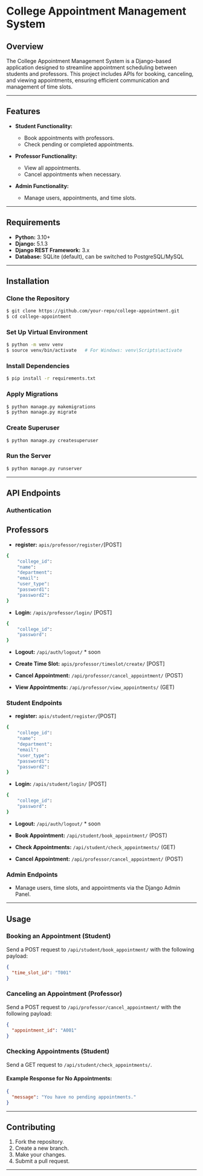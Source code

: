# College Appointment Management System

## Overview
The College Appointment Management System is a Django-based application designed to streamline appointment scheduling between students and professors. This project includes APIs for booking, canceling, and viewing appointments, ensuring efficient communication and management of time slots.

---

## Features

- **Student Functionality:**
  - Book appointments with professors.
  - Check pending or completed appointments.

- **Professor Functionality:**
  - View all appointments.
  - Cancel appointments when necessary.

- **Admin Functionality:**
  - Manage users, appointments, and time slots.

---

## Requirements

- **Python:** 3.10+
- **Django:** 5.1.3
- **Django REST Framework:** 3.x
- **Database:** SQLite (default), can be switched to PostgreSQL/MySQL

---

## Installation

### Clone the Repository
```bash
$ git clone https://github.com/your-repo/college-appointment.git
$ cd college-appointment
```

### Set Up Virtual Environment
```bash
$ python -m venv venv
$ source venv/bin/activate   # For Windows: venv\Scripts\activate
```

### Install Dependencies
```bash
$ pip install -r requirements.txt
```

### Apply Migrations
```bash
$ python manage.py makemigrations
$ python manage.py migrate
```

### Create Superuser
```bash
$ python manage.py createsuperuser
```

### Run the Server
```bash
$ python manage.py runserver
```

---

## API Endpoints

### **Authentication**
##  Professors 
- **register:** `apis/professor/register/`[POST]
```bash
{
    "college_id":
    "name": 
    "department": 
    "email": 
    "user_type": 
    "password1": 
    "password2": 
}
``` 

- **Login:** `/apis/professor/login/` [POST]
``` bash
{
    "college_id": 
    "password": 
}
```
- **Logout:** `/api/auth/logout/`   * soon

- **Create Time Slot:** `apis/professor/timeslot/create/` [POST]
- **Cancel Appointment:** `/api/professor/cancel_appointment/` (POST)
- **View Appointments:** `/api/professor/view_appointments/` (GET)

### **Student Endpoints**

- **register:** `apis/student/register/`[POST]
```bash
{
    "college_id":
    "name": 
    "department": 
    "email": 
    "user_type": 
    "password1": 
    "password2": 
}
``` 

- **Login:** `/apis/student/login/` [POST]
``` bash
{
    "college_id": 
    "password": 
}
```
- **Logout:** `/api/auth/logout/`   * soon

- **Book Appointment:** `/api/student/book_appointment/` (POST)
- **Check Appointments:** `/api/student/check_appointments/` (GET)
- **Cancel Appointment:** `/api/professor/cancel_appointment/` (POST)

### **Admin Endpoints**
- Manage users, time slots, and appointments via the Django Admin Panel.

---


## Usage

### Booking an Appointment (Student)
Send a POST request to `/api/student/book_appointment/` with the following payload:
```json
{
  "time_slot_id": "T001"
}
```

### Canceling an Appointment (Professor)
Send a POST request to `/api/professor/cancel_appointment/` with the following payload:
```json
{
  "appointment_id": "A001"
}
```

### Checking Appointments (Student)
Send a GET request to `/api/student/check_appointments/`.

#### Example Response for No Appointments:
```json
{
  "message": "You have no pending appointments."
}

```

---

## Contributing

1. Fork the repository.
2. Create a new branch.
3. Make your changes.
4. Submit a pull request.

---

